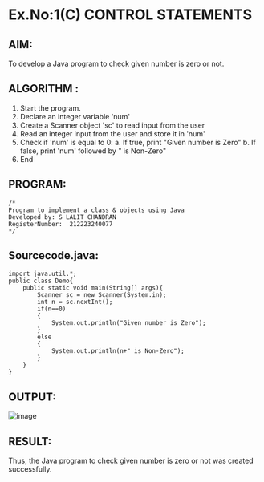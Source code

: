 # Ex.No:1(C) CONTROL STATEMENTS

## AIM:
To develop a Java program to check given number is zero or not.

## ALGORITHM :
1.	Start the program.
2.	Declare an integer variable 'num'
3.	Create a Scanner object 'sc' to read input from the user
4.	Read an integer input from the user and store it in 'num'
5.	Check if 'num' is equal to 0:
a.	If true, print "Given number is Zero"
b.	If false, print 'num' followed by " is Non-Zero"
6.	End





## PROGRAM:
 ```
/*
Program to implement a class & objects using Java
Developed by: S LALIT CHANDRAN
RegisterNumber:  212223240077
*/
```

## Sourcecode.java:

```
import java.util.*;
public class Demo{
    public static void main(String[] args){
        Scanner sc = new Scanner(System.in);
        int n = sc.nextInt();
        if(n==0)
        {
            System.out.println("Given number is Zero");
        }
        else
        {
            System.out.println(n+" is Non-Zero");
        }
    }
}
```





## OUTPUT:
![image](https://github.com/user-attachments/assets/5a1cceed-68a2-4169-a2d7-a830aa757128)



## RESULT:
Thus, the Java program to check given number is zero or not was created successfully.

